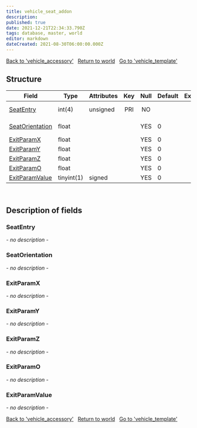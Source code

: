 ```yaml
---
title: vehicle_seat_addon
description: 
published: true
date: 2021-12-21T22:34:33.790Z
tags: database, master, world
editor: markdown
dateCreated: 2021-08-30T06:00:00.000Z
---
```


<a href="https://trinitycore.info/en/database/master/world/vehicle_accessory" class="mt-5 v-btn v-btn--depressed v-btn--flat v-btn--outlined theme--light v-size--default darkblue--text text--lighten-3"><span class="v-btn__content"><i aria-hidden="true" class="v-icon notranslate v-icon--left mdi mdi-arrow-left theme--light"></i><span>Back to 'vehicle_accessory'</span></span></a>&nbsp;&nbsp;&nbsp;<a href="https://trinitycore.info/en/database/master/world/home" class="mt-5 v-btn v-btn--depressed v-btn--flat v-btn--outlined theme--light v-size--default darkblue--text text--lighten-3"><span class="v-btn__content"><i aria-hidden="true" class="v-icon notranslate v-icon--left mdi mdi-home-outline theme--light"></i><span>Return to world</span></span></a>&nbsp;&nbsp;&nbsp;<a href="https://trinitycore.info/en/database/master/world/vehicle_template" class="mt-5 v-btn v-btn--depressed v-btn--flat v-btn--outlined theme--light v-size--default darkblue--text text--lighten-3"><span class="v-btn__content"><span>Go to 'vehicle_template'</span><i aria-hidden="true" class="v-icon notranslate v-icon--right mdi mdi-arrow-right theme--light"></i></span></a>

## Structure

| Field | Type | Attributes | Key | Null | Default | Extra | Comment |
| --- | --- | --- | :---: | :---: | --- | --- | --- |
| [SeatEntry](#seatentry) | int(4) | unsigned | PRI | NO |  |  | VehicleSeatEntry.dbc identifier |
| [SeatOrientation](#seatorientation) | float |  |  | YES | 0 |  | Seat Orientation override value |
| [ExitParamX](#exitparamx) | float |  |  | YES | 0 |  |  |
| [ExitParamY](#exitparamy) | float |  |  | YES | 0 |  |  |
| [ExitParamZ](#exitparamz) | float |  |  | YES | 0 |  |  |
| [ExitParamO](#exitparamo) | float |  |  | YES | 0 |  |  |
| [ExitParamValue](#exitparamvalue) | tinyint(1) | signed |  | YES | 0 |  |  |
&nbsp;
## Description of fields

### SeatEntry
*- no description -*
&nbsp;

### SeatOrientation
*- no description -*
&nbsp;

### ExitParamX
*- no description -*
&nbsp;

### ExitParamY
*- no description -*
&nbsp;

### ExitParamZ
*- no description -*
&nbsp;

### ExitParamO
*- no description -*
&nbsp;

### ExitParamValue
*- no description -*
&nbsp;

<a href="https://trinitycore.info/en/database/master/world/vehicle_accessory" class="mt-5 v-btn v-btn--depressed v-btn--flat v-btn--outlined theme--light v-size--default darkblue--text text--lighten-3"><span class="v-btn__content"><i aria-hidden="true" class="v-icon notranslate v-icon--left mdi mdi-arrow-left theme--light"></i><span>Back to 'vehicle_accessory'</span></span></a>&nbsp;&nbsp;&nbsp;<a href="https://trinitycore.info/en/database/master/world/home" class="mt-5 v-btn v-btn--depressed v-btn--flat v-btn--outlined theme--light v-size--default darkblue--text text--lighten-3"><span class="v-btn__content"><i aria-hidden="true" class="v-icon notranslate v-icon--left mdi mdi-home-outline theme--light"></i><span>Return to world</span></span></a>&nbsp;&nbsp;&nbsp;<a href="https://trinitycore.info/en/database/master/world/vehicle_template" class="mt-5 v-btn v-btn--depressed v-btn--flat v-btn--outlined theme--light v-size--default darkblue--text text--lighten-3"><span class="v-btn__content"><span>Go to 'vehicle_template'</span><i aria-hidden="true" class="v-icon notranslate v-icon--right mdi mdi-arrow-right theme--light"></i></span></a>

